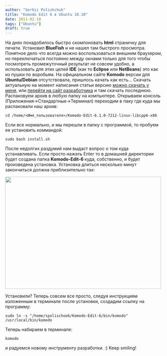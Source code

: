 ```yaml
---
author: "Serhii Polishchuk"
title: "Komodo Edit 6 в Ubuntu 10.10"
date: 2011-02-10
tags: ["Ubuntu"]
draft: true
---
```

<!--more-->
<p>На днях понадобилось быстро скомпоновать <strong>html</strong> страничку для печати. Установил <strong>BlueFish</strong> и не нашел там быстрого просмотра. Понятное дело что всегда можно воспользоваться внешним браузером, но переключаться постоянно между окнами только для того чтобы посмотреть промежуточный результат не совсем удобно, а использовать для этих целей <strong>IDE</strong> (как то <strong>Eclipse</strong> или <strong>NetBeans</strong>) это как из пушки по воробьям. На официальном сайте <strong>Komodo</strong> версии для <strong>Ubuntu/Debian</strong> отсутствовала, пришлось качать как есть... <!--more-->Скачать актуальную на момент написания статьи версию <a href="http://ubuntuone.com/p/cdv/">можно скачать у меня</a>, или <a href="http://www.activestate.com/komodo-edit">перейти на сайт разработчика</a> и там скачать последнюю. Распаковуем архив в любую папку на компьютере. Открываем консоль (Приложения-&gt;Стандартные-&gt;Терминал) переходим в паку где куда мы распаковали наш архив:</p>

<pre>
<code class="bash">cd /home/&lt;Имя_пользователя&gt;/Komodo-Edit-6.1.0-7212-linux-libcpp6-x86</code></pre>

<p>Если все нормально, и мы перешли в папку с программой, то пробуем ее установить коммандой:</p>

<pre>
<code class="bash">sudo bash install.sh</code></pre>

<p>После недолгих раздумий нам выдаст вопрос о том куда устанавливать. Если просто нажать Enter то в домашней директории будет создана папка <strong>Komodo-Edit-6 </strong>куда, собственно, и будет произведена установка. Установка длиться несколько минут закончиться должна приблизительно так:</p>

<p><img alt="" class="img-responsive" src="/uploads/2011/02/komodo1.jpg" style="width: 500px; height: 359px;" /></p>

<p>Установили? Теперь совсем все просто, следуя инструкциям изложенным в терминале после установки, создадим ссылку на программу:</p>

<pre>
<code class="bash">sudo ln -s &quot;/home/spolischook/Komodo-Edit-6/bin/komodo&quot; /usr/local/bin/komodo</code></pre>

<p>Теперь набираем в терминале:</p>

<pre>
<code class="bash">komodo</code></pre>

<p>и радуемся новому инструменту разработки. :) Keep smiling!</p>
